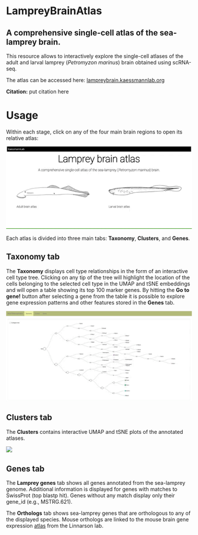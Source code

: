 # LampreyBrainAtlas
## A comprehensive single-cell atlas of the sea-lamprey brain.
This resource allows to interactively explore the single-cell atlases of the adult and larval lamprey (*Petromyzon marinus*) brain obtained using scRNA-seq.

The atlas can be accessed here: [lampreybrain.kaessmannlab.org](https://lampreybrain.kaessmannlab.org/)

**Citation:** put citation here

# Usage 
Within each stage, click on any of the four main brain regions to open its relative atlas:

![](atlas1.gif)

Each atlas is divided into three main tabs: **Taxonomy**, **Clusters**, and **Genes**.

## Taxonomy tab
The **Taxonomy** displays cell type relationships in the form of an interactive cell type tree.
Clicking on any tip of the tree will highlight the location of the cells belonging to the selected cell type in the UMAP and tSNE embeddings and will open a table showing its top 100 marker genes. By hitting the **Go to gene!** button after selecting a gene from the table it is possible to explore gene expression patterns and other features stored in the **Genes** tab.

![](atlas2.gif)

## Clusters tab
The **Clusters** contains interactive UMAP and tSNE plots of the annotated atlases.

![](atlas3.gif)

## Genes tab
The **Lamprey genes** tab shows all genes annotated from the sea-lamprey genome. Additional information is displayed for genes with matches to SwissProt (top blastp hit). Genes without any match display only their gene_id (e.g., MSTRG.621).

The **Orthologs** tab shows sea-lamprey genes that are orthologous to any of the displayed species. Mouse orthologs are linked to the mouse brain gene expression [atlas](http://mousebrain.org/) from the Linnarson lab.

